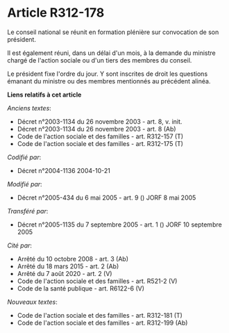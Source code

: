 # Article R312-178

Le conseil national se réunit en formation plénière sur convocation de son président.

Il est également réuni, dans un délai d'un mois, à la demande du ministre chargé de l'action sociale ou d'un tiers des
membres du conseil.

Le président fixe l'ordre du jour. Y sont inscrites de droit les questions émanant du ministre ou des membres mentionnés au
précédent alinéa.

**Liens relatifs à cet article**

_Anciens textes_:

  - Décret n°2003-1134 du 26 novembre 2003 - art. 8, v. init.
  - Décret n°2003-1134 du 26 novembre 2003 - art. 8 (Ab)
  - Code de l'action sociale et des familles - art. R312-157 (T)
  - Code de l'action sociale et des familles - art. R312-175 (T)

_Codifié par_:

  - Décret n°2004-1136 2004-10-21

_Modifié par_:

  - Décret n°2005-434 du 6 mai 2005 - art. 9 () JORF 8 mai 2005

_Transféré par_:

  - Décret n°2005-1135 du 7 septembre 2005 - art. 1 () JORF 10 septembre 2005

_Cité par_:

  - Arrêté du 10 octobre 2008 - art. 3 (Ab)
  - Arrêté du 18 mars 2015 - art. 2 (Ab)
  - Arrêté du 7 août 2020 - art. 2 (V)
  - Code de l'action sociale et des familles - art. R521-2 (V)
  - Code de la santé publique - art. R6122-6 (V)

_Nouveaux textes_:

  - Code de l'action sociale et des familles - art. R312-181 (T)
  - Code de l'action sociale et des familles - art. R312-199 (Ab)
